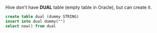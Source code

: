 Hive don't have **DUAL** table (empty table in Oracle), but can create it.
```sql
create table dual (dummy STRING)
insert into dual dummy("")
select now() from dual
```
